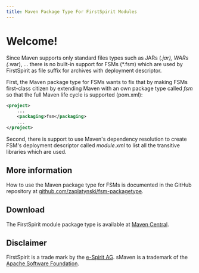 ```yaml
---
title: Maven Package Type For FirstSpirit Modules
---
```


# Welcome!

Since Maven supports only standard files types such as JARs (*.jar), WARs (*.war), ... there is no 
built-in support for FSMs (*.fsm) which are used by FirstSpirit as file suffix for archives with 
deployment descriptor.

First, the Maven package type for FSMs wants to fix that by making FSMs first-class citizen by 
extending Maven with an own package type called _fsm_ so that the full Maven life cycle is 
supported (pom.xml):

```xml
<project>
    ...
    <packaging>fsm</packaging>
    ...
</project>
```
Second, there is support to use Maven's dependency resolution to create FSM's deployment 
descriptor called _module.xml_ to list all the transitive libraries which are used.

## More information

How to use the Maven package type for FSMs is documented in the GitHub repository at 
[github.com/zaplatynski/fsm-packagetype](https://github.com/zaplatynski/fsm-packagetype).

## Download

The FirstSpirit module package type is available at
[Maven Central](http://search.maven.org/#search%7Cgav%7C1%7Cg%3A%22com.github.zaplatynski%22%20AND%20a%3A%22fsm-packagetype%22).


## Disclaimer

FirstSpirit is a trade mark by the [e-Spirit AG](https://www.e-spirit.com).
sMaven is a trademark of the [Apache Software Foundation](https://www.apache.org).
